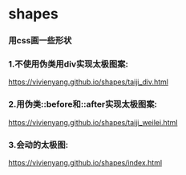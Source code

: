 # shapes
### 用css画一些形状
### 1.不使用伪类用div实现太极图案:
https://vivienyang.github.io/shapes/taiji_div.html
### 2.用伪类::before和::after实现太极图案:
https://vivienyang.github.io/shapes/taiji_weilei.html
### 3.会动的太极图:
https://vivienyang.github.io/shapes/index.html
